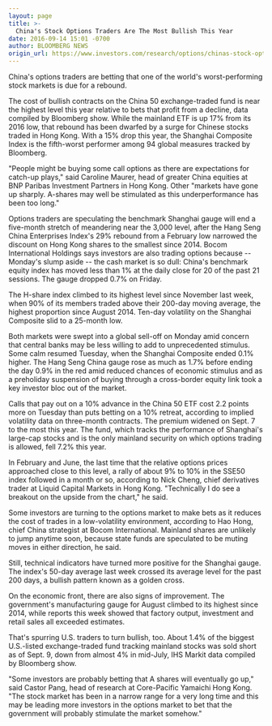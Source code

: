 ```yaml
---
layout: page
title: >-
  China's Stock Options Traders Are The Most Bullish This Year
date: 2016-09-14 15:01 -0700
author: BLOOMBERG NEWS
origin_url: https://www.investors.com/research/options/chinas-stock-options-traders-are-the-most-bullish-this-year/
---
```






China's options traders are betting that one of the world's worst-performing stock markets is due for a rebound.


The cost of bullish contracts on the China 50 exchange-traded fund is near the highest level this year relative to bets that profit from a decline, data compiled by Bloomberg show. While the mainland ETF is up 17% from its 2016 low, that rebound has been dwarfed by a surge for Chinese stocks traded in Hong Kong. With a 15% drop this year, the Shanghai Composite Index is the fifth-worst performer among 94 global measures tracked by Bloomberg.


"People might be buying some call options as there are expectations for catch-up plays," said Caroline Maurer, head of greater China equities at BNP Paribas Investment Partners in Hong Kong. Other "markets have gone up sharply. A-shares may well be stimulated as this underperformance has been too long."


Options traders are speculating the benchmark Shanghai gauge will end a five-month stretch of meandering near the 3,000 level, after the Hang Seng China Enterprises Index's 29% rebound from a February low narrowed the discount on Hong Kong shares to the smallest since 2014. Bocom International Holdings says investors are also trading options because -- Monday's slump aside -- the cash market is so dull: China's benchmark equity index has moved less than 1% at the daily close for 20 of the past 21 sessions. The gauge dropped 0.7% on Friday.


The H-share index climbed to its highest level since November last week, when 90% of its members traded above their 200-day moving average, the highest proportion since August 2014. Ten-day volatility on the Shanghai Composite slid to a 25-month low.


Both markets were swept into a global sell-off on Monday amid concern that central banks may be less willing to add to unprecedented stimulus. Some calm resumed Tuesday, when the Shanghai Composite ended 0.1% higher. The Hang Seng China gauge rose as much as 1.7% before ending the day 0.9% in the red amid reduced chances of economic stimulus and as a preholiday suspension of buying through a cross-border equity link took a key investor bloc out of the market.


Calls that pay out on a 10% advance in the China 50 ETF cost 2.2 points more on Tuesday than puts betting on a 10% retreat, according to implied volatility data on three-month contracts. The premium widened on Sept. 7 to the most this year. The fund, which tracks the performance of Shanghai's large-cap stocks and is the only mainland security on which options trading is allowed, fell 7.2% this year.


In February and June, the last time that the relative options prices approached close to this level, a rally of about 9% to 10% in the SSE50 index followed in a month or so, according to Nick Cheng, chief derivatives trader at Liquid Capital Markets in Hong Kong. "Technically I do see a breakout on the upside from the chart," he said.


Some investors are turning to the options market to make bets as it reduces the cost of trades in a low-volatility environment, according to Hao Hong, chief China strategist at Bocom International. Mainland shares are unlikely to jump anytime soon, because state funds are speculated to be muting moves in either direction, he said.


Still, technical indicators have turned more positive for the Shanghai gauge. The index's 50-day average last week crossed its average level for the past 200 days, a bullish pattern known as a golden cross.


On the economic front, there are also signs of improvement. The government's manufacturing gauge for August climbed to its highest since 2014, while reports this week showed that factory output, investment and retail sales all exceeded estimates.


That's spurring U.S. traders to turn bullish, too. About 1.4% of the biggest U.S.-listed exchange-traded fund tracking mainland stocks was sold short as of Sept. 9, down from almost 4% in mid-July, IHS Markit data compiled by Bloomberg show.


"Some investors are probably betting that A shares will eventually go up," said Castor Pang, head of research at Core-Pacific Yamaichi Hong Kong. "The stock market has been in a narrow range for a very long time and this may be leading more investors in the options market to bet that the government will probably stimulate the market somehow."




